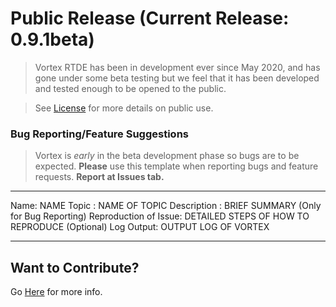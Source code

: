 # Public Release (Current Release: 0.9.1beta)

>Vortex RTDE has been in development ever since May 2020, and has gone under some beta testing but we feel that it has been developed and tested enough to be opened to the public.

> See [License](./LICENSE) for more details on public use. 

### Bug Reporting/Feature Suggestions

> Vortex is *early* in the beta development phase so bugs are to be expected.
> **Please** use this template when reporting bugs and feature requests.  **Report at Issues tab.**

________

Name: NAME
Topic : NAME OF TOPIC
Description : BRIEF SUMMARY
(Only for Bug Reporting) Reproduction of Issue: DETAILED STEPS OF HOW TO REPRODUCE
(Optional) Log Output: OUTPUT LOG OF VORTEX

________



## Want to Contribute?

Go [Here](./docs/Contributing.md) for more info.